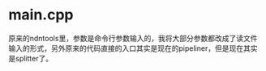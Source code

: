 # main.cpp
原来的ndntools里，参数是命令行参数输入的，我将大部分参数都改成了读文件输入的形式，另外原来的代码直接的入口其实是现在的pipeliner，但是现在其实是splitter了。



